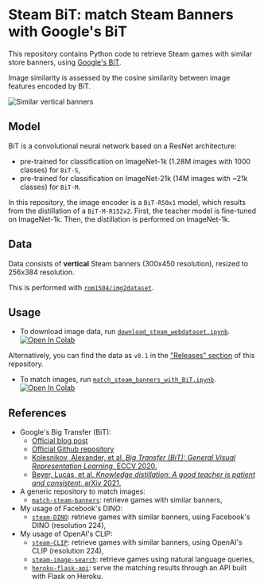 # Steam BiT: match Steam Banners with Google's BiT

This repository contains Python code to retrieve Steam games with similar store banners, using [Google's BiT][goog-bit-blog].

Image similarity is assessed by the cosine similarity between image features encoded by BiT.

![Similar vertical banners][wiki-cover]

## Model

BiT is a convolutional neural network based on a ResNet architecture:
- pre-trained for classification on ImageNet-1k (1.28M images with 1000 classes) for `BiT-S`, 
- pre-trained for classification on ImageNet-21k (14M images with ~21k classes) for `BiT-M`.

In this repository, the image encoder is a `BiT-R50x1` model, which results from the distillation of a `BiT-M-R152x2`.
First, the teacher model is fine-tuned on ImageNet-1k.
Then, the distillation is performed on ImageNet-1k.

## Data

Data consists of **vertical** Steam banners (300x450 resolution), resized to 256x384 resolution.

This is performed with [`rom1504/img2dataset`][img2dataset-github].

## Usage

- To download image data, run [`download_steam_webdataset.ipynb`][download_steam_webdataset-notebook].
[![Open In Colab][colab-badge]][download_steam_webdataset-notebook]

Alternatively, you can find the data as `v0.1` in the ["Releases" section][github-releases] of this repository.

- To match images, run [`match_steam_banners_with_BiT.ipynb`][match_steam_banners_with_BiT-notebook].
[![Open In Colab][colab-badge]][match_steam_banners_with_BiT-notebook]

## References

-   Google's Big Transfer (BiT):
    - [Official blog post][goog-bit-blog]
    - [Official Github repository][goog-bit-code]
    - [Kolesnikov, Alexander, et al. *Big Transfer (BiT): General Visual Representation Learning*. ECCV 2020.][goog-bit-paper]
    - [Beyer, Lucas, et al. *Knowledge distillation: A good teacher is patient and consistent*. arXiv 2021.][goog-bit-distillation-paper]
-   A generic repository to match images:
    - [`match-steam-banners`][banner-repository-generic]: retrieve games with similar banners,
-   My usage of Facebook's DINO:
    - [`steam-DINO`][banner-repository-DINO]: retrieve games with similar banners, using Facebook's DINO (resolution 224),
-   My usage of OpenAI's CLIP:
    - [`steam-CLIP`][banner-repository-CLIP]: retrieve games with similar banners, using OpenAI's CLIP (resolution 224),
    - [`steam-image-search`][natural-language-search]: retrieve games using natural language queries,
    - [`heroku-flask-api`][my-flask-API]: serve the matching results through an API built with Flask on Heroku.

<!-- Definitions -->

[wiki-cover]: <https://github.com/woctezuma/steam-BiT/wiki/img/illustration.jpg>
[download_steam_webdataset-notebook]: <https://colab.research.google.com/github/woctezuma/steam-BiT/blob/main/download_steam_webdataset.ipynb>
[match_steam_banners_with_BiT-notebook]: <https://colab.research.google.com/github/woctezuma/steam-BiT/blob/main/match_steam_banners_with_BiT.ipynb>

[github-releases]: <https://github.com/woctezuma/steam-BiT/releases>
[img2dataset-github]: <https://github.com/rom1504/img2dataset>

[goog-bit-blog]: <https://ai.googleblog.com/2020/05/open-sourcing-bit-exploring-large-scale.html>
[goog-bit-code]: <https://github.com/google-research/big_transfer>
[goog-bit-paper]: <https://arxiv.org/abs/1912.11370>
[goog-bit-distillation-paper]: <https://arxiv.org/abs/2106.05237>

[banner-repository-generic]: <https://github.com/woctezuma/match-steam-banners>

[banner-repository-DINO]: <https://github.com/woctezuma/steam-DINO>

[banner-repository-CLIP]: <https://github.com/woctezuma/steam-CLIP>
[natural-language-search]: <https://github.com/woctezuma/steam-image-search>
[my-flask-API]: <https://github.com/woctezuma/heroku-flask-api>

[colab-badge]: <https://colab.research.google.com/assets/colab-badge.svg>
